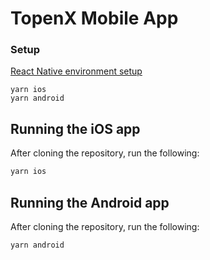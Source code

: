# TopenX Mobile App

### Setup

[React Native environment setup](https://reactnative.dev/docs/environment-setup)

```
yarn ios
yarn android
```

## Running the iOS app

After cloning the repository, run the following:

```sh
yarn ios
```

## Running the Android app

After cloning the repository, run the following:

```sh
yarn android
```